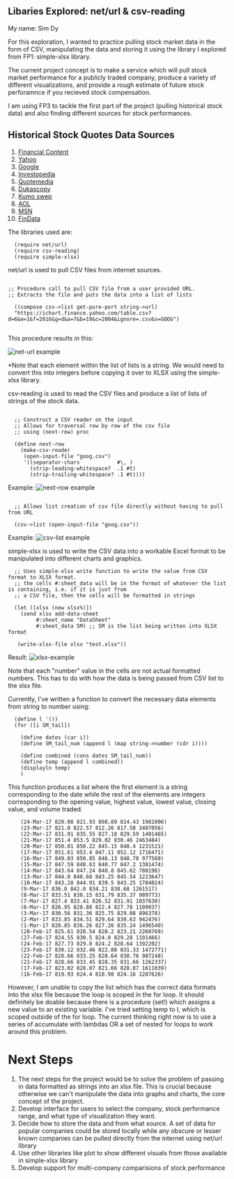 ## Libaries Explored: net/url & csv-reading
My name: Sim Dy

For this exploration, I wanted to practice pulling stock market data in the form of CSV, manipulating the data and storing it using the library I explored from FP1: simple-xlsx library.

The current project concept is to make a service which will pull stock market performance for a publicly traded company, produce a variety of different visualizations, and provide a rough estimate of future stock perforamnce if you recieved stock compensation. 

I am using FP3 to tackle the first part of the project (pulling historical stock data) and also finding different sources for stock performances. 

## Historical Stock Quotes Data Sources
1. [Financial Content]
2. [Yahoo]
3. [Google]
4. [Investopedia]
5. [Quotemedia]
6. [Dukascopy]
7. [Kumo swep]
8. [AOL]
9. [MSN]
10. [FinData]

The libraries used are:

```racket
  (require net/url)
  (require csv-reading)
  (require simple-xlsx)
```

net/url is used to pull CSV files from internet sources.

```racket

;; Procedure call to pull CSV file from a user provided URL.
;; Extracts the file and puts the data into a list of lists

  ((compose csv->list get-pure-port string->url)
  "https://ichart.finance.yahoo.com/table.csv?d=6&e=1&f=2016&g=d&a=7&b=19&c=2004&ignore=.csv&s=GOOG")
  
```

This procedure results in this:

![net-url example](https://github.com/simthyrearch/FP3/blob/patch-1/net-url%20example.PNG)

*Note that each element within the list of lists is a string. We would need to convert this into integers before copying it over to XLSX using the simple-xlsx library.

csv-reading is used to read the CSV files and produce a list of lists of strings of the stock data.

```racket

  ;; Construct a CSV reader on the input
  ;; Allows for traversal row by row of the csv file
  ;; using (next-row) proc

  (define next-row
    (make-csv-reader
     (open-input-file "goog.csv")
     '((separator-chars            #\, )
       (strip-leading-whitespace?  .1 #t)
       (strip-trailing-whitespace? .1 #t))))
```

Example:
![next-row example](https://github.com/simthyrearch/FP3/blob/patch-1/next-row%20example.PNG)

```racket

  ;; Allows list creation of csv file directly without having to pull from URL

  (csv->list (open-input-file "goog.csv"))
```

Example:
![csv-list example](https://github.com/simthyrearch/FP3/blob/patch-1/csv-list%20example.PNG)

simple-xlsx is used to write the CSV data into a workable Excel format to be manipulated into different charts and graphics.

```racket
  ;; Uses simple-xlsx write function to write the value from CSV format to XLSX format.
  ;; the cells #:sheet_data will be in the format of whatever the list is containing, i.e. if it is just from
  ;; a CSV file, then the cells will be formatted in strings

  (let ([xlsx (new xlsx%)])
    (send xlsx add-data-sheet
         #:sheet_name "DataSheet"
         #:sheet_data SM) ;; SM is the list being written into XLSX format

   (write-xlsx-file xlsx "test.xlsx"))
```

Result:
![xlsx-example](https://github.com/simthyrearch/FP3/blob/patch-1/xlsx-example.PNG)

Note that each "number" value in the cells are not actual formatted numbers. This has to do with how the data is being passed from CSV list to the xlsx file. 

Currently, I've written a function to convert the necessary data elements from string to number using:
```racket
  (define l '())
  (for ([i SM_tail])

    (define dates (car i))
    (define SM_tail_num (append l (map string->number (cdr i))))

    (define combined (cons dates SM_tail_num))
    (define temp (append l combined))
    (displayln temp)
    )
```

This function produces a list where the first element is a string corresponding to the date while the rest of the elements are integers corresponding to the opening value, highest value, lowest value, closing value, and volume traded.

```racket
    (24-Mar-17 820.08 821.93 808.89 814.43 1981006)
    (23-Mar-17 821.0 822.57 812.26 817.58 3487056)
    (22-Mar-17 831.91 835.55 827.18 829.59 1401465)
    (21-Mar-17 851.4 853.5 829.02 830.46 2463484)
    (20-Mar-17 850.01 850.22 845.15 848.4 1231521)
    (17-Mar-17 851.61 853.4 847.11 852.12 1716471)
    (16-Mar-17 849.03 850.85 846.13 848.78 977560)
    (15-Mar-17 847.59 848.63 840.77 847.2 1381474)
    (14-Mar-17 843.64 847.24 840.8 845.62 780198)
    (13-Mar-17 844.0 848.68 843.25 845.54 1223647)
    (10-Mar-17 843.28 844.91 839.5 843.25 1704024)
    (9-Mar-17 836.0 842.0 834.21 838.68 1261517)
    (8-Mar-17 833.51 838.15 831.79 835.37 989773)
    (7-Mar-17 827.4 833.41 826.52 831.91 1037630)
    (6-Mar-17 826.95 828.88 822.4 827.78 1109037)
    (3-Mar-17 830.56 831.36 825.75 829.08 896378)
    (2-Mar-17 833.85 834.51 829.64 830.63 942476)
    (1-Mar-17 828.85 836.26 827.26 835.24 1496540)
    (28-Feb-17 825.61 828.54 820.2 823.21 2260769)
    (27-Feb-17 824.55 830.5 824.0 829.28 1101466)
    (24-Feb-17 827.73 829.0 824.2 828.64 1392202)
    (23-Feb-17 830.12 832.46 822.88 831.33 1472771)
    (22-Feb-17 828.66 833.25 828.64 830.76 987248)
    (21-Feb-17 828.66 833.45 828.35 831.66 1262337)
    (17-Feb-17 823.02 828.07 821.66 828.07 1611039)
    (16-Feb-17 819.93 824.4 818.98 824.16 1287626)
```

However, I am unable to copy the list which has the correct data formats into the xlsx file because the loop is scoped in the for loop. It should definitely be doable because there is a procedure (set!) which assigns a new value to an existing variable. I've tried setting temp to l, which is scoped outside of the for loop. The current thinking right now is to use a series of accumulate with lambdas OR a set of nested for loops to work around this problem.

# Next Steps

1. The next steps for the project would be to solve the problem of passing in data formatted as strings into an xlsx file. This is crucial because otherwise we can't manipulate the data into graphs and charts, the core concept of the project.
2. Develop interface for users to select the company, stock performance range, and what type of visualization they want. 
3. Decide how to store the data and from what source. A set of data for popular companies could be stored locally while any obscure or lesser known companies can be pulled directly from the internet using net/url library
4. Use other libraries like plot to show different visuals from those available in simple-xlsx library
5. Develop support for multi-company comparisions of stock performance 

<!-- Links -->
[Financial Content]: https://markets.chron.com/chron/?Page=HISTORICAL&Ticker=GOOG
[Yahoo]: https://finance.yahoo.com/q/hp?s=GOOG
[Google]: https://www.google.com/finance/historical?q=GOOG
[Investopedia]: https://simulator.investopedia.com/stocks/goog/historical
[Quotemedia]: https://www.dukascopy.com/swiss/english/data_feed/csv_data_export/
[Dukascopy]: https://www.dukascopy.com/swiss/english/data_feed/csv_data_export/
[Kumo swep]: https://kumo.swcp.com/stocks/
[AOL]: https://finance.aol.com/quotes/google-inc/goog/nas/historical-prices
[MSN]: https://moneycentral.msn.com/investor/charts/chartdl.aspx?Symbol=GOOG
[FinData]: https://www.findata.co.nz/Markets/StockQuote/NASDAQ/goog.htm
